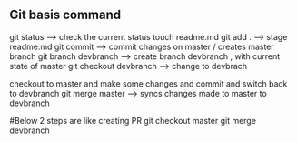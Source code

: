 ## Git basis command

git status --> check the current status 
touch readme.md 
git add .  --> stage readme.md 
git commit --> commit changes on master / creates master branch 
git branch devbranch --> create branch devbranch , with current state of master 
git checkout devbranch --> change to devbrach 

checkout to master and make some changes and commit and switch back to devbranch 
git merge master --> syncs changes made to master to devbranch 

#Below 2 steps are like creating PR 
git checkout master 
git merge devbranch 

